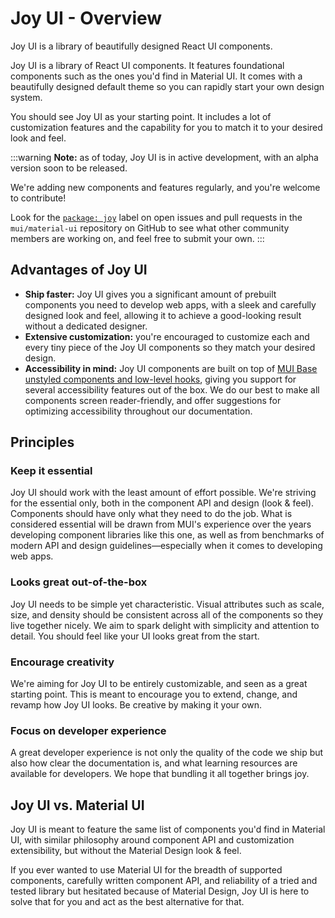 # Joy UI - Overview

<p class="description">Joy UI is a library of beautifully designed React UI components.</p>

Joy UI is a library of React UI components. It features foundational components such as the ones you'd find in Material UI. It comes with a beautifully designed default theme so you can rapidly start your own design system.

You should see Joy UI as your starting point. It includes a lot of customization features and the capability for you to match it to your desired look and feel.

:::warning **Note:** as of today, Joy UI is in active development, with an alpha version soon to be released.

We're adding new components and features regularly, and you're welcome to contribute!

Look for the [`package: joy`](https://github.com/mui/material-ui/labels/package%3A%20joy) label on open issues and pull requests in the `mui/material-ui` repository on GitHub to see what other community members are working on, and feel free to submit your own. :::

## Advantages of Joy UI

- **Ship faster:** Joy UI gives you a significant amount of prebuilt components you need to develop web apps, with a sleek and carefully designed look and feel, allowing it to achieve a good-looking result without a dedicated designer.
- **Extensive customization:** you're encouraged to customize each and every tiny piece of the Joy UI components so they match your desired design.
- **Accessibility in mind:** Joy UI components are built on top of [MUI Base unstyled components and low-level hooks](/base/getting-started/overview/), giving you support for several accessibility features out of the box. We do our best to make all components screen reader-friendly, and offer suggestions for optimizing accessibility throughout our documentation.

## Principles

### Keep it essential

Joy UI should work with the least amount of effort possible. We're striving for the essential only, both in the component API and design (look & feel). Components should have only what they need to do the job. What is considered essential will be drawn from MUI's experience over the years developing component libraries like this one, as well as from benchmarks of modern API and design guidelines—especially when it comes to developing web apps.

### Looks great out-of-the-box

Joy UI needs to be simple yet characteristic. Visual attributes such as scale, size, and density should be consistent across all of the components so they live together nicely. We aim to spark delight with simplicity and attention to detail. You should feel like your UI looks great from the start.

### Encourage creativity

We're aiming for Joy UI to be entirely customizable, and seen as a great starting point. This is meant to encourage you to extend, change, and revamp how Joy UI looks. Be creative by making it your own.

### Focus on developer experience

A great developer experience is not only the quality of the code we ship but also how clear the documentation is, and what learning resources are available for developers. We hope that bundling it all together brings joy.

## Joy UI vs. Material UI

Joy UI is meant to feature the same list of components you'd find in Material UI, with similar philosophy around component API and customization extensibility, but without the Material Design look & feel.

If you ever wanted to use Material UI for the breadth of supported components, carefully written component API, and reliability of a tried and tested library but hesitated because of Material Design, Joy UI is here to solve that for you and act as the best alternative for that.
